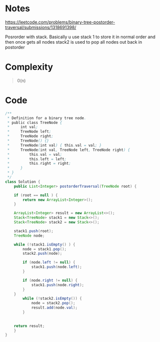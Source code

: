 # Notes
https://leetcode.com/problems/binary-tree-postorder-traversal/submissions/1318691398/

Posrorder with stack. 
Basically u use stack 1 to store it in normal order and then once gets all nodes stack2 is used to pop all nodes out back in postorder
# Complexity
>0(n)

# Code
```java
/**
 * Definition for a binary tree node.
 * public class TreeNode {
 *     int val;
 *     TreeNode left;
 *     TreeNode right;
 *     TreeNode() {}
 *     TreeNode(int val) { this.val = val; }
 *     TreeNode(int val, TreeNode left, TreeNode right) {
 *         this.val = val;
 *         this.left = left;
 *         this.right = right;
 *     }
 * }
 */
class Solution {
    public List<Integer> postorderTraversal(TreeNode root) {

    if (root == null ) {
        return new ArrayList<Integer>();
    }

    ArrayList<Integer> result = new ArrayList<>();
    Stack<TreeNode> stack1 = new Stack<>();
    Stack<TreeNode> stack2 = new Stack<>();

    stack1.push(root);
    TreeNode node;

    while (!stack1.isEmpty() ) {
        node = stack1.pop();
        stack2.push(node);

        if (node.left != null) {
            stack1.push(node.left);
        }

        if (node.right != null) {
            stack1.push(node.right);
        }
    }
        while (!stack2.isEmpty()) {
            node = stack2.pop();
            result.add(node.val);
        }
        
    
    return result;
    }
}
```
